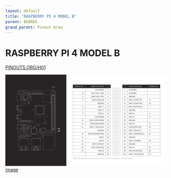 ```yaml
---
layout: default
title: "RASPBERRY PI 4 MODEL B"
parent: BOARDS
grand_parent: Pinout Area
---
```


# RASPBERRY PI 4 MODEL B

<a href="https://www.PINOUTS.ORG/H01">PINOUTS.ORG/H01</a>

![image](./assets/75.png)  
[image](./assets/75.png)
